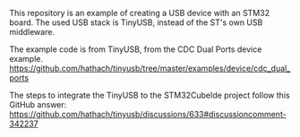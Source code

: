 This repository is an example of creating a USB device with an STM32 board. The used USB stack is TinyUSB, instead of the ST's own USB middleware.

The example code is from TinyUSB, from the CDC Dual Ports device example.
https://github.com/hathach/tinyusb/tree/master/examples/device/cdc_dual_ports

The steps to integrate the TinyUSB to the STM32CubeIde project follow this GitHub answer:
https://github.com/hathach/tinyusb/discussions/633#discussioncomment-342237
